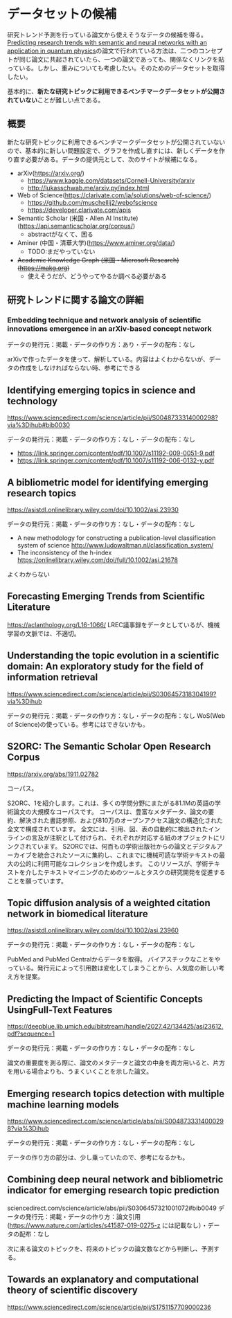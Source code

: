 # データセットの候補

研究トレンド予測を行っている論文から使えそうなデータの候補を得る。[Predicting research trends with semantic and neural networks with an application in quantum physics](<https://www.pnas.org/doi/10.1073/pnas.1914370116>)の論文で行われている方法は、二つのコンセプトが同じ論文に共起されていたら、一つの論文であっても、関係なくリンクを貼っている。しかし、重みについても考慮したい。そのためのデータセットを取得したい。

基本的に、**新たな研究トピックに利用できるベンチマークデータセットが公開されていない**ことが難しい点である。

## 概要

新たな研究トピックに利用できるベンチマークデータセットが公開されていないので、基本的に新しい問題設定で、グラフを作成し直すには、新しくデータを作り直す必要がある。データの提供元として、次のサイトが候補になる。

- arXiv(<https://arxiv.org/>)
  - <https://www.kaggle.com/datasets/Cornell-University/arxiv>
  - <http://lukasschwab.me/arxiv.py/index.html>
- Web of Science(<https://clarivate.com/ja/solutions/web-of-science/>)
  - <https://github.com/muschellij2/webofscience>
  - <https://developer.clarivate.com/apis>
- Semantic Scholar (米国・Allen AI Institute)(<https://api.semanticscholar.org/corpus/>)
  - abstractがなくて、困る
- Aminer (中国・清華大学)(<https://www.aminer.org/data/>)
  - TODO:まだやっていない
- ~~Academic Knowledge Graph (米国・Microsoft Research)(<https://makg.org>)~~
  - 使えそうだが、どうやってやるか調べる必要がある

## 研究トレンドに関する論文の詳細

### Embedding technique and network analysis of scientific innovations emergence in an arXiv-based concept network

データの発行元：掲載・データの作り方：あり・データの配布：なし

arXivで作ったデータを使って、解析している。内容はよくわからないが、データの作成をしなければならない時、参考にできる

## **Identifying emerging topics in science and technology**

<https://www.sciencedirect.com/science/article/pii/S0048733314000298?via%3Dihub#bib0030>

データの発行元：掲載・データの作り方：なし・データの配布：なし

- <https://link.springer.com/content/pdf/10.1007/s11192-009-0051-9.pdf>
- <https://link.springer.com/content/pdf/10.1007/s11192-006-0132-y.pdf>

## **A bibliometric model for identifying emerging research topics**

<https://asistdl.onlinelibrary.wiley.com/doi/10.1002/asi.23930>

データの発行元：掲載・データの作り方：なし・データの配布：なし

- A new methodology for constructing a publication-level classification system of science
<http://www.ludowaltman.nl/classification_system/>
- The inconsistency of the h-index
<https://onlinelibrary.wiley.com/doi/full/10.1002/asi.21678>

よくわからない

## Forecasting Emerging Trends from Scientific Literature

<https://aclanthology.org/L16-1066/>
LREC議事録をデータとしているが、機械学習の文脈では、不適切。

## Understanding the topic evolution in a scientific domain: An exploratory study for the field of information retrieval

<https://www.sciencedirect.com/science/article/pii/S0306457318304199?via%3Dihub>

データの発行元：掲載・データの作り方：なし・データの配布：なし
WoS(Web of Science)の使っている。参考にはできないかも。

## S2ORC: The Semantic Scholar Open Research Corpus

<https://arxiv.org/abs/1911.02782>

コーパス。

S2ORC、1を紹介します。これは、多くの学問分野にまたがる81.1Mの英語の学術論文の大規模なコーパスです。 コーパスは、豊富なメタデータ、論文の要約、解決された書誌参照、および810万のオープンアクセス論文の構造化された全文で構成されています。 全文には、引用、図、表の自動的に検出されたインラインの言及が注釈として付けられ、それぞれが対応する紙のオブジェクトにリンクされています。 S2ORCでは、何百もの学術出版社からの論文とデジタルアーカイブを統合されたソースに集約し、これまでに機械可読な学術テキストの最大の公的に利用可能なコレクションを作成します。 このリソースが、学術テキストを介したテキストマイニングのためのツールとタスクの研究開発を促進することを願っています。

## Topic diffusion analysis of a weighted citation network in biomedical literature

<https://asistdl.onlinelibrary.wiley.com/doi/10.1002/asi.23960>

データの発行元：掲載・データの作り方：なし・データの配布：なし

PubMed and PubMed Centralからデータを取得。
バイアスチックなことをやっている。発行元によって引用数は変化してしまうことから、人気度の新しい考え方を提案。

## Predicting the Impact of Scientific Concepts UsingFull-Text Features

<https://deepblue.lib.umich.edu/bitstream/handle/2027.42/134425/asi23612.pdf?sequence=1>

データの発行元：掲載・データの作り方：なし・データの配布：なし

論文の重要度を測る際に、論文のメタデータと論文の中身を両方用いると、片方を用いる場合よりも、うまくいくことを示した論文。

## Emerging research topics detection with multiple machine learning models

<https://www.sciencedirect.com/science/article/abs/pii/S0048733314000298?via%3Dihub>

データの発行元：掲載・データの作り方：なし・データの配布：なし

データの作り方の部分は、少し乗っていたので、参考になるかも。

## Combining deep neural network and bibliometric indicator for emerging research topic prediction

sciencedirect.com/science/article/abs/pii/S0306457321001072#bib0049
データの発行元：掲載・データの作り方：論文引用(<https://www.nature.com/articles/s41587-019-0275-z> には記載なし）・データの配布：なし

次に来る論文のトピックを、将来のトピックの論文数などから判断し、予測する。

## Towards an explanatory and computational theory of scientific discovery

<https://www.sciencedirect.com/science/article/pii/S1751157709000236>
